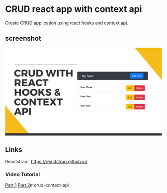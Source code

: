 # CRUD react app with context api
Create CRUD application using react hooks and context api.

## screenshot
![React CRUD app](./src/ss.png)

## Links
Reactstrap : https://reactstrap.github.io/

### Video Tutorial
[Part 1](https://youtu.be/5KZ1XBcSaH4)
[Part 2](https://youtu.be/_1QtdnqHq8I)#   c r u d - c o n t e x t - a p i 
 
 